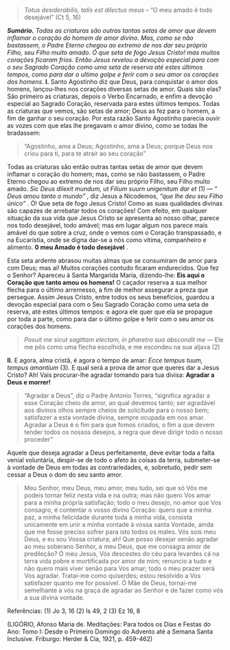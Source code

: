 > *Totus desiderabilis, talis est dilectus meus* – “O meu amado é todo desejável” (Ct 5, 16)

***Sumário.** Todas as criaturas são outras tantas setas de amor que devem inflamar o coração do homem de amor divino. Mas, como se não bastassem, o Padre Eterno chegou ao extremo de nos dar seu próprio Filho, seu Filho muito amado. Ó que seta de fogo Jesus Cristo! mas muitos corações ficaram frios. Então Jesus revelou a devoção especial para com o seu Sagrado Coração como uma seta de reserva até estes últimos tempos, como para dar o ultimo golpe e ferir com o seu amor os corações dos homens.* **I.** Santo Agostinho diz que Deus, para conquistar o amor dos homens, lançou-lhes nos corações diversas setas de amor. Quais são elas? São primeiro as criaturas, depois o Verbo Encarnado, e enfim a devoção especial ao Sagrado Coração, reservada para estes últimos tempos. Todas as criaturas que vemos, são setas de amor; Deus as fez para o homem, a fim de ganhar o seu coração. Por esta razão Santo Agostinho parecia ouvir as vozes com que elas lhe pregavam o amor divino, como se todas lhe bradassem:

> “Agostinho, ama a Deus; Agostinho, ama a Deus; porque Deus nos criou para ti, para te atrair ao seu coração”

Todas as criaturas são então outras tantas setas de amor que devem inflamar o coração do homem; mas, como se não bastassem, o Padre Eterno chegou ao extremo de nos dar seu próprio Filho, seu Filho muito amado. *Sic Deus dilexit mundum, ut Filium suurn unigenitum dar et* (1) — “ *Deus amou tanto o mundo”* , diz Jesus a Nicodemos, *“que lhe deu seu Filho único”* . Ó! Que seta de fogo Jesus Cristo! Como as suas qualidades divinas são capazes de arrebatar todos os corações! Com efeito, em qualquer situação da sua vida que Jesus Cristo se apresenta ao nosso olhar, parece nos todo desejável, todo amável; mas em lugar algum nos parece mais amável do que sobre a cruz, onde o vemos com o Coração transpassado, e na Eucaristia, onde se digna dar-se a nós como vitima, companheiro e alimento. **0 meu Amado é todo desejável** .

Esta seta ardente abrasou muitas almas que se consumiram de amor para com Deus; mas ai! Muitos corações contudo ficaram endurecidos. Que fez o Senhor? Apareceu à Santa Margarida Maria, dizendo-lhe: **Eis aqui o Coração que tanto amou os homens!** O caçador reserva a sua melhor flecha para o último arremesso, a fim de melhor assegurar a preza que persegue. Assim Jesus Cristo, entre todos os seus benefícios, guardou a devoção especial para com o Seu Sagrado Coração como uma seta de reserva, até estes últimos tempos: e agora ele quer que ela se propague por toda a parte, como para dar o último golpe e ferir com o seu amor os corações dos homens.

> *Posuit me sicut sagittam electam, in pharetra sua abscondit me* — Ele me pôs como uma flecha escolhida, e me escondeu na sua aljava (2)

**II.** E agora, alma cristã, é agora o tempo de amar: *Ecce tempus tuum, tempus amantium* (3). E qual será a prova de amor que queres dar a Jesus Cristo? Ah! Vais procurar-lhe agradar tomando para tua divisa: **Agradar a Deus e morrer!**

> “Agradar a Deus”, diz o Padre Antonio Torres, “significa agradar a esse Coração cheio de amor, ao qual devemos tanto; ser agradável aos divinos olhos sempre cheios de solicitude para o nosso bem; satisfazer a esta vontade divina, sempre ocupada em nos amar. Agradar a Deus é o fim para que fomos criados, o fim a que devem tender todos os nossos desejos, a regra que deve dirigir todo o nosso proceder”

Aquele que deseja agradar a Deus perfeitamente, deve evitar toda a falta venial voluntária, despir-se de todo o afeto às coisas da terra, submeter-se à vontade de Deus em todas as contrariedades, e, sobretudo, pedir sem cessar a Deus o dom do seu santo amor.

> Meu Senhor, meu Deus, meu amor, meu tudo, sei que só Vós me podeis tornar feliz nesta vida e na outra; mas não quero Vos amar para a minha própria satisfação; todo o meu desejo, no amor que Vos consagro, é contentar o vosso divino Coração: quero que a minha paz, a minha felicidade durante toda a minha vida, consista unicamente em unir a minha vontade à vossa santa Vontade, ainda que me fosse preciso sofrer para isto todos os males. Vós sois meu Deus, e eu sou Vossa criatura; ah! Que posso desejar senão agradar ao meu soberano Senhor, a meu Deus, que me consagra amor de predileção? Ó meu Jesus, Vós descestes do céu para levardes cá na terra vida pobre e mortificada por amor de mim; renuncio a tudo e não quero mais viver senão para Vos amar; todo o meu prazer será Vos agradar. Tratai-me como quiserdes; estou resolvido a Vos satisfazer quanto me for possível. Ó Mãe de Deus, tornai-me semelhante a vós na graça de agradar ao Senhor e de fazer como vós a sua divina vontade.

Referências: (1) Jo 3, 16 (2) Is 49, 2 (3) Ez 16, 8

(LIGÓRIO, Afonso Maria de. Meditações: Para todos os Dias e Festas do Ano: Tomo I: Desde o Primeiro Domingo do Advento até a Semana Santa Inclusive. Friburgo: Herder & Cia, 1921, p. 459-462)
